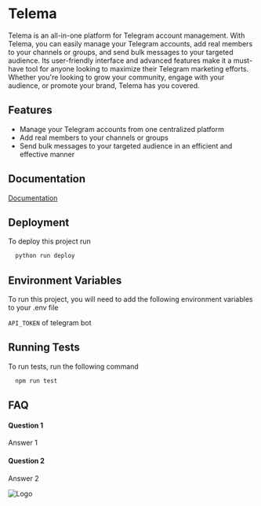 
# Telema

Telema is an all-in-one platform for Telegram account management. With Telema, you can easily manage your Telegram accounts, add real members to your channels or groups, and send bulk messages to your targeted audience. Its user-friendly interface and advanced features make it a must-have tool for anyone looking to maximize their Telegram marketing efforts. Whether you're looking to grow your community, engage with your audience, or promote your brand, Telema has you covered.



## Features

- Manage your Telegram accounts from one centralized platform
- Add real members to your channels or groups
- Send bulk messages to your targeted audience in an efficient and effective manner

## Documentation

[Documentation](https://linktodocumentation)


## Deployment

To deploy this project run

```bash
  python run deploy
```


## Environment Variables

To run this project, you will need to add the following environment variables to your .env file

`API_TOKEN` of telegram bot


## Running Tests

To run tests, run the following command

```bash
  npm run test
```


## FAQ

#### Question 1

Answer 1

#### Question 2

Answer 2


![Logo](https://telegramtools.io/wp-content/uploads/2020/09/Untitled-1.png.webp)
